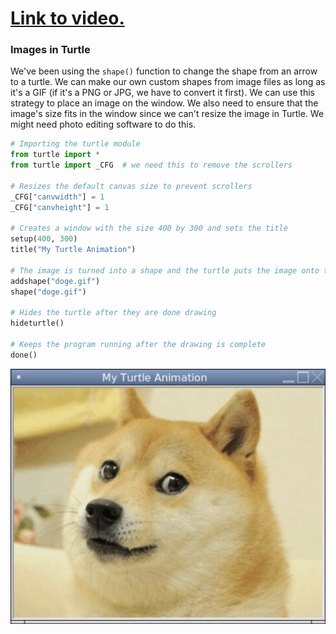 # [Link to video.](https://www.youtube.com/watch?v=jKXbGTXF60E&list=PLVD25niNi0BlCbAA1gYbX7IjwpfIQU5Eh&index=7)

### Images in Turtle

We've been using the `shape()` function to change the shape from an arrow to a turtle. We can make our own custom shapes from image files as long as it's a GIF (if it's a PNG or JPG, we have to convert it first). We can use this strategy to place an image on the window. We also need to ensure that the image's size fits in the window since we can't resize the image in Turtle. We might need photo editing software to do this.

```python
# Importing the turtle module
from turtle import *
from turtle import _CFG  # we need this to remove the scrollers

# Resizes the default canvas size to prevent scrollers
_CFG["canvwidth"] = 1 
_CFG["canvheight"] = 1

# Creates a window with the size 400 by 300 and sets the title
setup(400, 300)
title("My Turtle Animation")

# The image is turned into a shape and the turtle puts the image onto the window
addshape("doge.gif")
shape("doge.gif")

# Hides the turtle after they are done drawing
hideturtle()

# Keeps the program running after the drawing is complete
done()
```

![](../Images/Turtle_Image.png)
